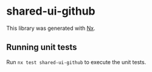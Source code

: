 # shared-ui-github

This library was generated with [Nx](https://nx.dev).

## Running unit tests

Run `nx test shared-ui-github` to execute the unit tests.
